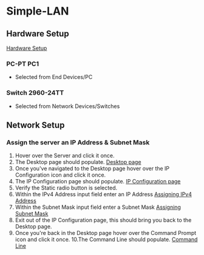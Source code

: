 # Simple-LAN

## Hardware Setup

[Hardware Setup](./docs/hardware-setup.png)

### PC-PT PC1

- Selected from End Devices/PC

### Switch 2960-24TT

- Selected from Network Devices/Switches

## Network Setup

### Assign the server an IP Address & Subnet Mask

1. Hover over the Server and click it once.
2. The Desktop page should populate. [Desktop page](./docs/desktop-page.png)
3. Once you've navigated to the Desktop page hover over the IP Configuration icon and click it once.
4. The IP Configuration page should populate. [IP Configuration page](./docs/ip-configuration-page.png)
5. Verify the Static radio button is selected.
6. Within the IPv4 Address input field enter an IP Address [Assigning IPv4 Address](./docs/ipv4.png)
7. Within the Subnet Mask input field enter a Subnet Mask [Assigning Subnet Mask](./docs/subnet-mask.png)
8. Exit out of the IP Configuration page, this should bring you back to the Desktop page.
9. Once you're back in the Desktop page hover over the Command Prompt icon and click it once.
   10.The Command Line should populate. [Command Line](./docs/command-line.png)
